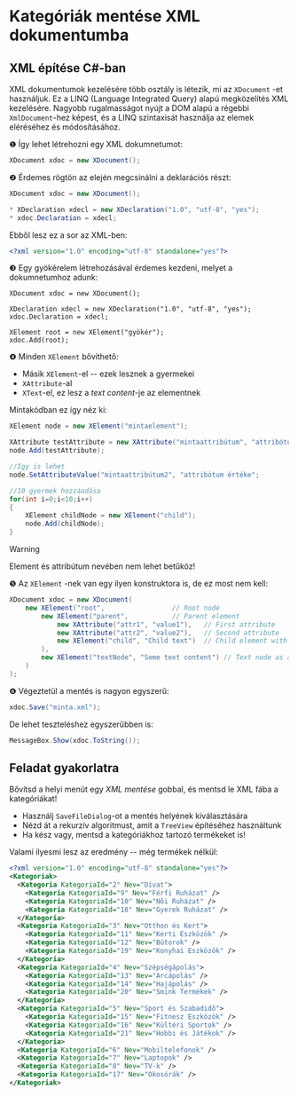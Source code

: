 # Kategóriák mentése XML dokumentumba

## XML építése C#-ban

XML dokumentumok kezelésére több osztály is létezik, mi az `XDocument` -et használjuk. Ez a LINQ (Language Integrated Query) alapú megközelítés XML kezelésére. Nagyobb rugalmasságot nyújt a DOM alapú a régebbi `XmlDocument`-hez képest, és a LINQ szintaxisát használja az elemek eléréséhez és módosításához.

❶ Így lehet létrehozni egy XML dokumnetumot:

``` csharp
XDocument xdoc = new XDocument();
```

&#10103; Érdemes rögtön az elején megcsinálni a deklarációs részt:

```cs
XDocument xdoc = new XDocument();

* XDeclaration xdecl = new XDeclaration("1.0", "utf-8", "yes");
* xdoc.Declaration = xdecl;
```

Ebből lesz ez a sor az XML-ben:
```xml
<?xml version="1.0" encoding="utf-8" standalone="yes"?>
```

&#10104; Egy gyökérelem létrehozásával érdemes kezdeni, melyet a dokumnetumhoz adunk:

```
XDocument xdoc = new XDocument();

XDeclaration xdecl = new XDeclaration("1.0", "utf-8", "yes");
xdoc.Declaration = xdecl;

XElement root = new XElement("gyökér");
xdoc.Add(root);
```

&#10105; Minden `XElement` bővíthető:

- Másik `XElement`-el -- ezek lesznek a gyermekei
- `XAttribute`-al
- `XText`-el, ez lesz a _text content_-je az elementnek

Mintakódban ez így néz ki:

```csharp
XElement node = new XElement("mintaelement");

XAttribute testAttribute = new XAttribute("mintaattribútum", "attribótum értéke");
node.Add(testAttribute);

//Igy is lehet
node.SetAttributeValue("mintaattribútum2", "attribótum értéke";

//10 gyermek hozzáadása
for(int i=0;i<10;i++)
{
	XElement childNode = new XElement("child");
	node.Add(childNode);
}
```

> [!WARNING]
> Element és attribútum nevében nem lehet betűköz!

&#10106; Az `XElement` -nek van egy ilyen konstruktora is, de ez most nem kell:

```csharp
XDocument xdoc = new XDocument(
	new XElement("root",                 // Root node
		new XElement("parent",           // Parent element
			new XAttribute("attr1", "value1"),   // First attribute
			new XAttribute("attr2", "value2"),   // Second attribute
			new XElement("child", "Child text")  // Child element with text
		),
		new XElement("textNode", "Some text content") // Text node as a separate element
	)
);
```

&#10107; Végeztetül a mentés is nagyon egyszerű:

``` csharp
xdoc.Save("minta.xml");
```

De lehet teszteléshez egyszerűbben is:

```csharp
MessageBox.Show(xdoc.ToString());
```



## Feladat gyakorlatra

Bővítsd a helyi menüt egy _XML mentése_ gobbal, és mentsd le XML fába a kategóriákat!

- Használj `SaveFileDialog`-ot a mentés helyének kiválasztására
- Nézd át a rekurzív algoritmust, amit a `TreeView` építéséhez használtunk
- Ha kész vagy, mentsd a kategóriákhoz tartozó termékeket is!

Valami ilyesmi lesz az eredmény -- még termékek nélkül:

``` xml
<?xml version="1.0" encoding="utf-8" standalone="yes"?>
<Kategoriak>
  <Kategoria KategoriaId="2" Nev="Divat">
    <Kategoria KategoriaId="9" Nev="Férfi Ruházat" />
    <Kategoria KategoriaId="10" Nev="Nõi Ruházat" />
    <Kategoria KategoriaId="18" Nev="Gyerek Ruházat" />
  </Kategoria>
  <Kategoria KategoriaId="3" Nev="Otthon és Kert">
    <Kategoria KategoriaId="11" Nev="Kerti Eszközök" />
    <Kategoria KategoriaId="12" Nev="Bútorok" />
    <Kategoria KategoriaId="19" Nev="Konyhai Eszközök" />
  </Kategoria>
  <Kategoria KategoriaId="4" Nev="Szépségápolás">
    <Kategoria KategoriaId="13" Nev="Arcápolás" />
    <Kategoria KategoriaId="14" Nev="Hajápolás" />
    <Kategoria KategoriaId="20" Nev="Smink Termékek" />
  </Kategoria>
  <Kategoria KategoriaId="5" Nev="Sport és Szabadidõ">
    <Kategoria KategoriaId="15" Nev="Fitnesz Eszközök" />
    <Kategoria KategoriaId="16" Nev="Kültéri Sportok" />
    <Kategoria KategoriaId="21" Nev="Hobbi és Játékok" />
  </Kategoria>
  <Kategoria KategoriaId="6" Nev="Mobiltelefonok" />
  <Kategoria KategoriaId="7" Nev="Laptopok" />
  <Kategoria KategoriaId="8" Nev="TV-k" />
  <Kategoria KategoriaId="17" Nev="Okosórák" />
</Kategoriak>
```

